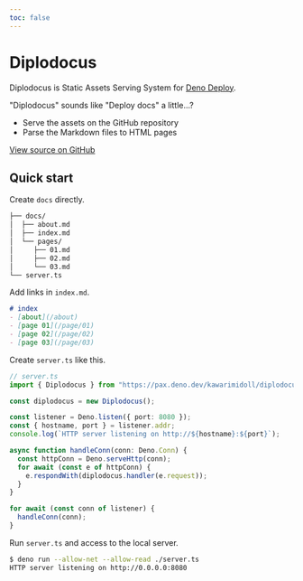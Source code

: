 ```yaml
---
toc: false
---
```


# Diplodocus

Diplodocus is Static Assets Serving System for
[Deno Deploy](https://deno.com/deploy).

"Diplodocus" sounds like "Deploy docs" a little...?

- Serve the assets on the GitHub repository
- Parse the Markdown files to HTML pages

[View source on GitHub](https://github.com/kawarimidoll/deno-diplodocus)

## Quick start

Create `docs` directly.

```sh
├── docs/
│  ├── about.md
│  ├── index.md
│  └── pages/
│     ├── 01.md
│     ├── 02.md
│     └── 03.md
└── server.ts
```

Add links in `index.md`.

```md
# index
- [about](/about)
- [page 01](/page/01)
- [page 02](/page/02)
- [page 03](/page/03)
```

Create `server.ts` like this.

```ts
// server.ts
import { Diplodocus } from "https://pax.deno.dev/kawarimidoll/diplodocus";

const diplodocus = new Diplodocus();

const listener = Deno.listen({ port: 8080 });
const { hostname, port } = listener.addr;
console.log(`HTTP server listening on http://${hostname}:${port}`);

async function handleConn(conn: Deno.Conn) {
  const httpConn = Deno.serveHttp(conn);
  for await (const e of httpConn) {
    e.respondWith(diplodocus.handler(e.request));
  }
}

for await (const conn of listener) {
  handleConn(conn);
}
```

Run `server.ts` and access to the local server.

```sh
$ deno run --allow-net --allow-read ./server.ts
HTTP server listening on http://0.0.0.0:8080
```
